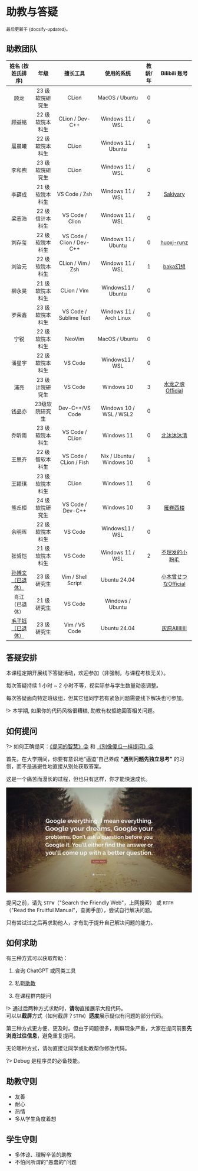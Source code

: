 # 助教与答疑

<small>最后更新于 {docsify-updated}。</small>

## 助教团队

<!-- tabs:start -->


| 姓名 (按姓氏排序) |    年级     |           擅长工具            |           使用的系统           | 教龄/年 |                              Bilibili 账号                              |
|:----------:|:---------:|:-------------------------:|:-------------------------:|:----:|:---------------------------------------------------------------------:|
|     顾龙     | 23 级软院研究生 |           CLion           |      MacOS / Ubuntu       |  0   |                                                                       |
|    顾益铭     | 22 级软院本科生 |      CLion / Dev-C++      |     Windows 11 / WSL      |  0   |                                                                       |
|    扈晨曦     | 22 级软院本科生 |           CLion           |    Windows 11 / Ubuntu    |  1   |                                                                       |
|    李和煦     | 23 级软院研究生 |           CLion           |     Windows 11 / WSL      |  0   |                                                                       |
|    李薛成     | 21 级软院本科生 |       VS Code / Zsh       |     Windows 11 / WSL      |  2   |            [Sakiyary](https://space.bilibili.com/12502995)            |
|    梁志浩     | 22 级信计本科生 |      VS Code / Clion      |     Windows 11 / WSL      |  0   |                                                                       |
|    刘存玺     | 22 级软院本科生 | VS Code / Clion / Dev-C++ |    Windows 11 / Ubuntu    |  0   |          [huoxj-runz](https://space.bilibili.com/166337394)           |
|    刘治元     | 22 级软院本科生 |     CLion / Vim / Zsh     |     Windows 11 / WSL      |  1   |             [baka幻想](https://space.bilibili.com/8002700)              |
|    柳永昊     | 21 级软院本科生 |        CLion / Vim        |    Windows11 / Ubuntu     |  0   |                                                                       |
|    罗荣鑫     | 23 级软院本科生 |  VS Code / Sublime Text   |  Windows 11 / Arch Linux  |  0   |                                                                       |
|     宁锐     | 22 级软院本科生 |          NeoVim           |      MacOS / Ubuntu       |  0   |                                                                       |
|    潘星宇     | 22 级软院本科生 |          VS Code          |      Windows11 / WSL      |  0   |                                                                       |
|     浦亮     | 23 级计院研究生 |          VS Code          |        Windows 10         |  3   |          [水龙之魂Official](https://space.bilibili.com/4780141)           |
|    钱品亦     | 23级软院研究生  |      Dev-C++/VS Code      |  Windows 10 / WSL / WSL2  |  0   |                                                                       |
|    乔昕雨     | 23 级软院本科生 |      VS Code / CLion      |        Windows 11         |  0   | [北沐沐沐清](https://space.bilibili.com/38787313?spm_id_from=333.1007.0.0) |
|    王思齐     | 22 级智软本科生 |  VS Code / CLion / Fish   | Nix / Ubuntu / Windows 10 |  1   |                                                                       |
|    王颖琪     | 23 级软院本科生 |           CLion           |        Windows 11         |  0   |                                                                       |
|    熊丘桓     | 24 级软院研究生 |     VS Code / Dev-C++     |        Windows 10         |  3   |             [雁卷西楼](https://space.bilibili.com/679618337)              |
|    余明晖     | 22 级软院本科生 |          VS Code          |      Windows11 / WSL      |  0   |                                                                       |
|    张哲恺     | 21 级软院本科生 |          VS Code          |     Windows 11 / WSL      |  2   |            [不理发的小粉毛](https://space.bilibili.com/330247538)            |
| [孙博文（已退休）](https://tilnel.github.io/)  |  23 级研究生  |    Vim / Shell Script     |       Ubuntu 24.04        |      |         [小木曾せつなOfficial](https://space.bilibili.com/12896246)         |
|                肖江（已退休）                 |  21 级研究生  |          VS Code          |     Windows / Ubuntu      |
| [毛子钰（已退休）](https://mzy0624.github.io/) |  23 级研究生  |       Vim / VS Code       |       Ubuntu 24.04        |      |          [灰原AIIIIIIII](https://space.bilibili.com/454302264)          |

<!-- tabs:end -->

## 答疑安排

本课程定期开展线下答疑活动，欢迎参加（非强制，与课程考核无关）。

每次答疑持续 1 小时 ~ 2 小时不等，视实际参与学生数量动态调整。

每次答疑面向特定班级组，但其它组同学若有紧急问题需要线下解决也可参加。

!> 本学期, 如果你的代码风格很糟糕, 助教有权拒绝回答相关问题。

<!-- ### **软件学院**

| 答疑日期 | 开始时间 | 答疑地点 | 答疑助教 |
| :---: | :---: | :---: | --- |
| 周二 (晚上) | 19:00 | 蒙民伟楼 604 机房 | 浦亮、李伯轩、尚也 |
| 周五 (晚上) | 19:00 | 蒙民伟楼 604 机房 | 熊丘桓、刘治元、扈晨曦、尚也 |
| 周日 (下午) | 15:00 | 蒙民伟楼 604 机房 | 张哲恺、肖江、李薛成、毛子钰 |

### **技术科学试验班 1/2/3 班**

| 答疑日期 | 开始时间 | 答疑地点 | 答疑助教 |
| :---: | :---: | :---: | --- |
| 周一 (晚上) | 19:00 | 蒙民伟楼 604 机房 | 宋鉴清、李双杰、周昊棣、刘琨、袁孟哲、孟剑卫 |
| 周三 (晚上) | 19:00 | 蒙民伟楼 604 机房 | 宋鉴清、李双杰、冯亚林、王珺、周昊棣 |
| 周六 (晚上) | 19:00 | 蒙民伟楼 604 机房 | 冯亚林、李伯轩、刘琨、孟剑卫 |

### **技术科学试验班 4/5/6 班**

| 答疑日期 | 开始时间 | 答疑地点 | 答疑助教 |
| :---: | :---: | :---: | --- |
| 周一 (晚上) | 19:00 | 蒙民伟楼 604 机房 | 张蔚然、黄昱霖、林哲远、赵东辰 |
| 周五 (下午) | 15:00 | 蒙民伟楼 604 机房 | 林哲远、赵东辰、李舟俊潇 |
| 周六 (下午) | 15:00 | 蒙民伟楼 604 机房 | 张蔚然、黄昱霖、邢寰宇、黄紫琪、袁孟哲、李舟俊潇 |


### **答疑调查问卷统计数据**

![CPL](.assets/images/time.png ':size=400') -->

## 如何提问

?> 如何正确提问：[《提问的智慧》:stuck_out_tongue_winking_eye:](https://github.com/ryanhanwu/How-To-Ask-Questions-The-Smart-Way/blob/main/README-zh_CN.md) 和 [《别像傻瓜一样提问》:frowning:](https://github.com/tangx/Stop-Ask-Questions-The-Stupid-Ways/blob/master/README.md)

首先，在大学期间，你要有意识地“逼迫”自己养成 **“遇到问题先独立思考”** 的习惯，而不是逃避性地直接从别处获取答案。

这是一个痛苦而漫长的过程，但也只有这样，你才能快速成长。

![GoogleQuote](.assets/images/google-quote.jpg ":size=700")

提问之前，请先 `STFW`（"Search the Friendly Web"，上网搜索）
或 `RTFM`（"Read the Fruitful Manual"，查阅手册），尝试自行解决问题。

只有尝试过之后再求助他人，才有助于提升自己解决问题的能力。

## 如何求助

有三种方式可以获取帮助：

1. 咨询 ChatGPT 或同类工具

2. 私戳[助教](qa?id=助教团队)

3. 在课程群内提问

!> 通过后两种方式求助时，**请勿**直接展示大段代码。</br>
可以以**截屏**方式（如何截屏？`STFW`）**适度**展示疑似有问题的部分代码。

第三种方式更方便、更及时。但由于问题很多，刷屏现象严重，大家在提问前要**先浏览过往信息**，避免重复提问。

无论哪种方式，请勿直接让同学或助教帮你修改代码。

?> Debug 是程序员的必备技能。

## 助教守则

- 友善
- 耐心
- 热情
- 多从学生角度着想

## 学生守则

- 多体谅、理解辛苦的助教
- 不怕问所谓的"愚蠢的"问题

<!-- ## 有奖问答 <!-- {docsify:ignore} -->

<!-- 本学期，我们计划再次“复活”[课程问答网站](qa.cpl.icu)。

要经营好这个问答网站，需要大家的积极参与。

为此，制定以下措施：

- 助教选定有共性价值的问题

- 助教联系提问人

- 提问人将问答整理发布到问答网站

- 提问人将问答链接发布到课程群中

问答网站有完善的积分机制，我们会根据大家的参与情况进行**奖励**，

比如“秋天的第一杯奶茶”、书籍、自定义奖品等。 -->
